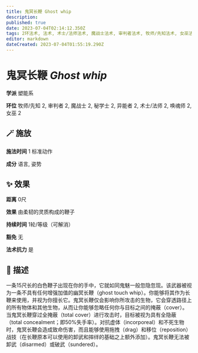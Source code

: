 ```yaml
---
title: 鬼冥长鞭 Ghost whip
description: 
published: true
date: 2023-07-04T02:14:12.350Z
tags: 2环法术, 法术, 术士/法师法术, 魔战士法术, 审判者法术, 牧师/先知法术, 女巫法术, 秘学士法术, 异能者法术, 唤魂师法术, 塑能系
editor: markdown
dateCreated: 2023-07-04T01:55:19.290Z
---
```


# **鬼冥长鞭** *Ghost whip*

**学派** 塑能系 

**环位** 牧师/先知 2, 审判者 2, 魔战士 2, 秘学士 2, 异能者 2, 术士/法师 2, 唤魂师 2, 女巫 2

## 🪄 施放

**施法时间** 1 标准动作

**成分** 语言, 姿势

## ✨ 效果  

**距离** 0尺 

**效果** 由柔韧的灵质构成的鞭子 

**持续时间** 1轮/等级（可解消） 

**豁免** 无

**法术抗力** 是

## 📖 描述

一条15尺长的白色鞭子出现在你的手中，它就如同鬼魅一般忽隐忽现。该武器被视为一条不具有任何增强加值的幽冥长鞭（ghost touch whip）。你能够将其作为长鞭来使用，并视为你擅长它。鬼冥长鞭仅会影响你所攻击的生物，它会穿透路径上的所有物体和其他生物，从而让你能够忽略任何你与目标之间的掩蔽（cover）。当鬼冥长鞭穿过全掩蔽（total cover）进行攻击时，目标被视为具有全隐蔽（total concealment；即50%失手率）。对抗虚体（incorporeal）和不死生物时，鬼冥长鞭会造成致命伤害，而且能够使用拖拽（drag）和移位（reposition）战技（在长鞭原本可以使用的卸武和摔绊的基础之上额外添加）。鬼冥长鞭无法被卸武（disarmed）或破武（sundered）。
    